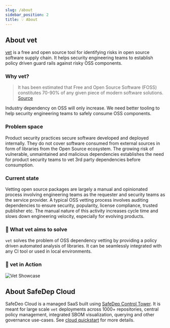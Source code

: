```yaml
---
slug: /about
sidebar_position: 2
title: 💡 About
---
```


## About vet

[vet](https://github.com/safedep/vet) is a free and open source tool for identifying risks in open source software supply chain. It helps security engineering teams to establish policy driven guard rails against risky OSS components.

### Why vet?

> It has been estimated that Free and Open Source Software (FOSS) constitutes 70-90% of any given piece of modern software solutions.
> [Source](https://www.linuxfoundation.org/blog/blog/a-summary-of-census-ii-open-source-software-application-libraries-the-world-depends-on)

Industry dependency on OSS will only increase. We need better tooling to help
security engineering teams to safely consume OSS components.

### Problem space

Product security practices secure software developed and deployed internally. They do not cover software consumed from external sources in form of libraries from the Open Source ecosystem. The growing risk of vulnerable, unmaintained and malicious dependencies establishes the need for product security teams to vet 3rd party dependencies before consumption.

### Current state

Vetting open source packages are largely a manual and opinionated process involving engineering teams as the requester and security teams as the service provider. A typical OSS vetting process involves auditing dependencies to ensure security, popularity, license compliance, trusted publisher etc. The manual nature of this activity increases cycle time and slows down engineering velocity, especially for evolving products.

### 🚀 What vet aims to solve

`vet` solves the problem of OSS dependency vetting by providing a policy driven automated analysis of libraries. It can be seamlessly integrated with any CI tool or used in local environments.

### 🤩 vet in Action

![Vet Showcase](/img/vet/vet-demo.gif)

## About SafeDep Cloud

SafeDeo Cloud is a managed SaaS built using [SafeDep Control Tower](#). It is meant for large scale `vet` deployments across 1000+ repositories, central policy management, integrated SBOM visualization, querying and other governance use-cases. See [cloud quickstart](./cloud/quickstart.md) for more details.
